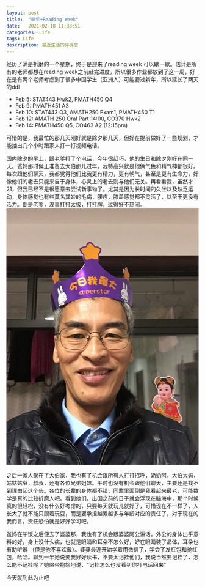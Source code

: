 ```yaml
---
layout: post
title:  "新年+Reading Week"
date:   2021-02-18 11:38:51
categories: Life
tags: Life
description: 最近生活的碎碎念
---
```

经历了满是折磨的一个星期，终于是迎来了reading week 可以歇一歇。估计是所有的老师都想在reading week之前赶完进度，所以很多作业都放到了这一周，好在是有两个老师考虑到了很多中国学生（亚洲人）可能要过新年，所以延长了两天的ddl
 - Feb 5: STAT443 Hwk2, PMATH450 Q4
 - Feb 9: PMATH451 A3
 - Feb 10: STAT443 Q3, AMATH250 Exam1, PMATH450 T1
 - Feb 12: AMATH 250 Oral Part 14:00, CO370 Hwk2
 - Feb 14: PMATH450 Q5,  CO463 A2 (12:15pm)

可惜的是，我最忙的那几天刚好就是除夕那几天，但好在提前做好了一些规划，才能抽出几个小时跟家人打一打视频电话。

国内除夕的早上，跟老爹打了个电话，今年很赶巧，他的生日和除夕刚好在同一天。爸妈那时候正准备去大伯那儿过年，我特高兴就是他俩气色和精气神都很好。每次跟他们聊天，我都觉得他们比我更有精力，更有朝气，甚至是更有生命力，好像他们的老去只能来自于身体，心灵上的老去则与他们无关。再看看我，虽然才21，但我已经不是很愿意去尝试新事物了。尤其是因为长时间的久坐以及缺乏运动，身体感觉也有些莫名其妙的毛病，腰疼，膝盖感觉都不灵活了，以至于更没有活力。倒是老爹，没事打打太极，打打牌，过得好不热闹。
![老爹生日照](_posts/images/dadsbirthday.jpeg)


之后一家人聚在了大伯家，我也有了机会跟所有人打打招呼，奶奶阿，大伯大妈， 姑姑姑爷，叔叔，还有各位兄弟姐妹。平时也没有机会跟他们聊天，主要还是找不到理由起这个头。各位的长辈的身体都不错，同辈里面倒是我看起来最老，可能数学是真的比较折磨人吧。看到他们，出国之前的日子就会浮现在脑海中，那个时候真的很轻松，没有什么好考虑的，只要每天就玩儿就好了，可惜现在不一样了，人长大了就不能只顾着玩耍，而是要承担越累越多与年龄对应的责任了，对于现在的我而言，责任恐怕就是好好学习吧。

爸妈在午饭之后便去了婆婆那，我也有了机会跟婆婆阿公讲话。外公的身体出乎意料的好，身上没什么病，也就是眼睛和耳朵不怎么好，好在眼睛装了晶体，耳朵也有助听器 （但是他不喜欢戴）。婆婆最近开始学着用微信了，学会了发红包和抢红包，哈哈。聊到一半她说要我好好读书，不要太记挂他们，我说当然要记挂了，怎么能不记挂呢？她略带抱怨地说，“记挂怎么也没看到你打电话回来”

今天就到此为止吧
